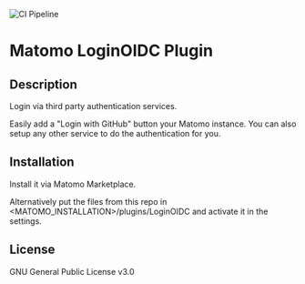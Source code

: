 ![CI Pipeline](https://github.com/dominik-th/matomo-plugin-LoginOIDC/actions/workflows/ci-pipeline.yml/badge.svg)
# Matomo LoginOIDC Plugin

## Description

Login via third party authentication services.

Easily add a "Login with GitHub" button your Matomo instance. You can also setup any other service to do the authentication for you.

## Installation

Install it via Matomo Marketplace.

Alternatively put the files from this repo in <MATOMO_INSTALLATION>/plugins/LoginOIDC and activate it in the settings.

## License

GNU General Public License v3.0
